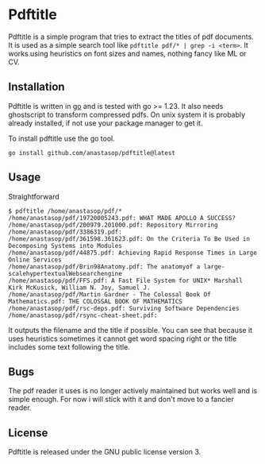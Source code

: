 # Pdftitle

Pdftitle is a simple program that tries to extract the titles of pdf documents.
It is used as a simple search tool like `pdftitle pdf/* | grep -i <term>`.
It works using heuristics on font sizes and names, nothing fancy like ML or CV.

## Installation

Pdftitle is written in [go](https://go.dev) and is tested with go >= 1.23.
It also needs ghostscript to transform compressed pdfs. On unix system it is
probably already installed, if not use your package manager to get it.

To install pdftitle use the go tool.

`go install github.com/anastasop/pdftitle@latest`

## Usage

Straightforward

```
$ pdftitle /home/anastasop/pdf/*
/home/anastasop/pdf/19720005243.pdf: WHAT MADE APOLLO A SUCCESS?
/home/anastasop/pdf/200979.201000.pdf: Repository Mirroring
/home/anastasop/pdf/3386319.pdf: 
/home/anastasop/pdf/361598.361623.pdf: On the Criteria To Be Used in Decomposing Systems into Modules
/home/anastasop/pdf/44875.pdf: Achieving Rapid Response Times in Large Online Services
/home/anastasop/pdf/Brin98Anatomy.pdf: The anatomyof a large-scalehypertextualWebsearchengine
/home/anastasop/pdf/FFS.pdf: A Fast File System for UNIX* Marshall Kirk McKusick, William N. Joy, Samuel J.
/home/anastasop/pdf/Martin Gardner - The Colossal Book Of Mathematics.pdf: THE COLOSSAL BOOK OF MATHEMATICS
/home/anastasop/pdf/rsc-deps.pdf: Surviving Software Dependencies
/home/anastasop/pdf/rsync-cheat-sheet.pdf: 
```

It outputs the filename and the title if possible. You can see that because it uses heuristics sometimes
it cannot get word spacing right or the title includes some text following the title.

## Bugs

The pdf reader it uses is no longer actively maintained but works well and is simple enough.
For now i will stick with it and don't move to a fancier reader.

## License

Pdftitle is released under the GNU public license version 3.
